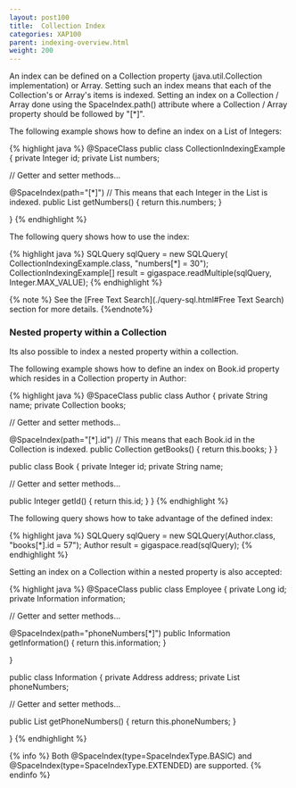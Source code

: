 ```yaml
---
layout: post100
title:  Collection Index
categories: XAP100
parent: indexing-overview.html
weight: 200
---
```


An index can be defined on a Collection property (java.util.Collection implementation) or Array. Setting such an index means that each of the Collection's or Array's items is indexed. Setting an index on a Collection / Array done using the SpaceIndex.path() attribute where a Collection / Array property should be followed by "\[\*\]".

The following example shows how to define an index on a List of Integers:

{% highlight java %}
@SpaceClass
public class CollectionIndexingExample {
  private Integer id;
  private List<Integer> numbers;

  // Getter and setter methods...

  @SpaceIndex(path="[*]")   // This means that each Integer in the List is indexed.
  public List<Integer> getNumbers() {
    return this.numbers;
  }

}
{% endhighlight %}

The following query shows how to use the index:

{% highlight java %}
SQLQuery<CollectionIndexingExample> sqlQuery = new SQLQuery<CollectionIndexingExample>(
    CollectionIndexingExample.class, "numbers[*] = 30");
CollectionIndexingExample[] result = gigaspace.readMultiple(sqlQuery, Integer.MAX_VALUE);
{% endhighlight %}

{% note %}
See the [Free Text Search](./query-sql.html#Free Text Search) section for more details.
{%endnote%}

### Nested property within a Collection

Its also possible to index a nested property within a collection.

The following example shows how to define an index on Book.id property which resides in a Collection property in Author:

{% highlight java %}
@SpaceClass
public class Author {
  private String name;
  private Collection<Book> books;

  // Getter and setter methods...

  @SpaceIndex(path="[*].id")   // This means that each Book.id in the Collection is indexed.
  public Collection<Book> getBooks() {
    return this.books;
  }
}

public class Book {
  private Integer id;
  private String name;

  // Getter and setter methods...

  public Integer getId() {
    return this.id;
  }
}
{% endhighlight %}

The following query shows how to take advantage of the defined index:

{% highlight java %}
SQLQuery<Author> sqlQuery = new SQLQuery<Author>(Author.class, "books[*].id = 57");
Author result = gigaspace.read(sqlQuery);
{% endhighlight %}

Setting an index on a Collection within a nested property is also accepted:

{% highlight java %}
@SpaceClass
public class Employee {
  private Long id;
  private Information information;

  // Getter and setter methods...

  @SpaceIndex(path="phoneNumbers[*]")
  public Information getInformation() {
    return this.information;
  }

}

public class Information {
  private Address address;
  private List<String> phoneNumbers;

  // Getter and setter methods...

  public List<String> getPhoneNumbers() {
    return this.phoneNumbers;
  }

}
{% endhighlight %}

{% info %}
Both @SpaceIndex(type=SpaceIndexType.BASIC) and @SpaceIndex(type=SpaceIndexType.EXTENDED) are supported.
{% endinfo %}

